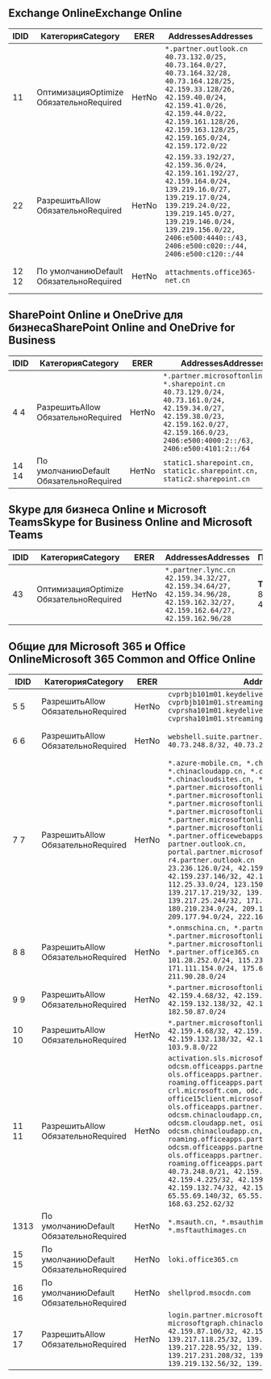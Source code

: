 <!--THIS FILE IS AUTOMATICALLY GENERATED. MANUAL CHANGES WILL BE OVERWRITTEN.-->
<!--Please contact the Office 365 Endpoints team with any questions.-->
<!--China endpoints version 2020033100-->
<!--File generated 2020-03-31 08:00:04.4420-->

## <a name="exchange-online"></a><span data-ttu-id="aa05e-101">Exchange Online</span><span class="sxs-lookup"><span data-stu-id="aa05e-101">Exchange Online</span></span>

<span data-ttu-id="aa05e-102">ID</span><span class="sxs-lookup"><span data-stu-id="aa05e-102">ID</span></span> | <span data-ttu-id="aa05e-103">Категория</span><span class="sxs-lookup"><span data-stu-id="aa05e-103">Category</span></span> | <span data-ttu-id="aa05e-104">ER</span><span class="sxs-lookup"><span data-stu-id="aa05e-104">ER</span></span> | <span data-ttu-id="aa05e-105">Addresses</span><span class="sxs-lookup"><span data-stu-id="aa05e-105">Addresses</span></span> | <span data-ttu-id="aa05e-106">Порты</span><span class="sxs-lookup"><span data-stu-id="aa05e-106">Ports</span></span>
-- | -------------------- | -- | ---------------------------------------------------------------------------------------------------------------------------------------------------------------------------------------------------------------------------------------------- | ------------------------
<span data-ttu-id="aa05e-107">1</span><span class="sxs-lookup"><span data-stu-id="aa05e-107">1</span></span> | <span data-ttu-id="aa05e-108">Оптимизация</span><span class="sxs-lookup"><span data-stu-id="aa05e-108">Optimize</span></span><BR><span data-ttu-id="aa05e-109">Обязательно</span><span class="sxs-lookup"><span data-stu-id="aa05e-109">Required</span></span> | <span data-ttu-id="aa05e-110">Нет</span><span class="sxs-lookup"><span data-stu-id="aa05e-110">No</span></span> | `*.partner.outlook.cn`<BR>`40.73.132.0/25, 40.73.164.0/27, 40.73.164.32/28, 40.73.164.128/25, 42.159.33.128/26, 42.159.40.0/24, 42.159.41.0/26, 42.159.44.0/22, 42.159.161.128/26, 42.159.163.128/25, 42.159.165.0/24, 42.159.172.0/22` | <span data-ttu-id="aa05e-111">**TCP:** 443, 80</span><span class="sxs-lookup"><span data-stu-id="aa05e-111">**TCP:** 443, 80</span></span>
<span data-ttu-id="aa05e-112">2</span><span class="sxs-lookup"><span data-stu-id="aa05e-112">2</span></span> | <span data-ttu-id="aa05e-113">Разрешить</span><span class="sxs-lookup"><span data-stu-id="aa05e-113">Allow</span></span><BR><span data-ttu-id="aa05e-114">Обязательно</span><span class="sxs-lookup"><span data-stu-id="aa05e-114">Required</span></span> | <span data-ttu-id="aa05e-115">Нет</span><span class="sxs-lookup"><span data-stu-id="aa05e-115">No</span></span> | `42.159.33.192/27, 42.159.36.0/24, 42.159.161.192/27, 42.159.164.0/24, 139.219.16.0/27, 139.219.17.0/24, 139.219.24.0/22, 139.219.145.0/27, 139.219.146.0/24, 139.219.156.0/22, 2406:e500:4440::/43, 2406:e500:c020::/44, 2406:e500:c120::/44` | <span data-ttu-id="aa05e-116">**TCP:** 25, 443, 53, 80</span><span class="sxs-lookup"><span data-stu-id="aa05e-116">**TCP:** 25, 443, 53, 80</span></span>
<span data-ttu-id="aa05e-117">12 </span><span class="sxs-lookup"><span data-stu-id="aa05e-117">12</span></span> | <span data-ttu-id="aa05e-118">По умолчанию</span><span class="sxs-lookup"><span data-stu-id="aa05e-118">Default</span></span><BR><span data-ttu-id="aa05e-119">Обязательно</span><span class="sxs-lookup"><span data-stu-id="aa05e-119">Required</span></span> | <span data-ttu-id="aa05e-120">Нет</span><span class="sxs-lookup"><span data-stu-id="aa05e-120">No</span></span> | `attachments.office365-net.cn` | <span data-ttu-id="aa05e-121">**TCP:** 443, 80</span><span class="sxs-lookup"><span data-stu-id="aa05e-121">**TCP:** 443, 80</span></span>

## <a name="sharepoint-online-and-onedrive-for-business"></a><span data-ttu-id="aa05e-122">SharePoint Online и OneDrive для бизнеса</span><span class="sxs-lookup"><span data-stu-id="aa05e-122">SharePoint Online and OneDrive for Business</span></span>

<span data-ttu-id="aa05e-123">ID</span><span class="sxs-lookup"><span data-stu-id="aa05e-123">ID</span></span> | <span data-ttu-id="aa05e-124">Категория</span><span class="sxs-lookup"><span data-stu-id="aa05e-124">Category</span></span> | <span data-ttu-id="aa05e-125">ER</span><span class="sxs-lookup"><span data-stu-id="aa05e-125">ER</span></span> | <span data-ttu-id="aa05e-126">Addresses</span><span class="sxs-lookup"><span data-stu-id="aa05e-126">Addresses</span></span> | <span data-ttu-id="aa05e-127">Порты</span><span class="sxs-lookup"><span data-stu-id="aa05e-127">Ports</span></span>
-- | ------------------- | -- | --------------------------------------------------------------------------------------------------------------------------------------------------------------------------------------------------- | ----------------
<span data-ttu-id="aa05e-128">4 </span><span class="sxs-lookup"><span data-stu-id="aa05e-128">4</span></span> | <span data-ttu-id="aa05e-129">Разрешить</span><span class="sxs-lookup"><span data-stu-id="aa05e-129">Allow</span></span><BR><span data-ttu-id="aa05e-130">Обязательно</span><span class="sxs-lookup"><span data-stu-id="aa05e-130">Required</span></span> | <span data-ttu-id="aa05e-131">Нет</span><span class="sxs-lookup"><span data-stu-id="aa05e-131">No</span></span> | `*.partner.microsoftonline.cn, *.sharepoint.cn`<BR>`40.73.129.0/24, 40.73.161.0/24, 42.159.34.0/27, 42.159.38.0/23, 42.159.162.0/27, 42.159.166.0/23, 2406:e500:4000:2::/63, 2406:e500:4101:2::/64` | <span data-ttu-id="aa05e-132">**TCP:** 443, 80</span><span class="sxs-lookup"><span data-stu-id="aa05e-132">**TCP:** 443, 80</span></span>
<span data-ttu-id="aa05e-133">14 </span><span class="sxs-lookup"><span data-stu-id="aa05e-133">14</span></span> | <span data-ttu-id="aa05e-134">По умолчанию</span><span class="sxs-lookup"><span data-stu-id="aa05e-134">Default</span></span><BR><span data-ttu-id="aa05e-135">Обязательно</span><span class="sxs-lookup"><span data-stu-id="aa05e-135">Required</span></span> | <span data-ttu-id="aa05e-136">Нет</span><span class="sxs-lookup"><span data-stu-id="aa05e-136">No</span></span> | `static1.sharepoint.cn, static1c.sharepoint.cn, static2.sharepoint.cn` | <span data-ttu-id="aa05e-137">**TCP:** 443, 80</span><span class="sxs-lookup"><span data-stu-id="aa05e-137">**TCP:** 443, 80</span></span>

## <a name="skype-for-business-online-and-microsoft-teams"></a><span data-ttu-id="aa05e-138">Skype для бизнеса Online и Microsoft Teams</span><span class="sxs-lookup"><span data-stu-id="aa05e-138">Skype for Business Online and Microsoft Teams</span></span>

<span data-ttu-id="aa05e-139">ID</span><span class="sxs-lookup"><span data-stu-id="aa05e-139">ID</span></span> | <span data-ttu-id="aa05e-140">Категория</span><span class="sxs-lookup"><span data-stu-id="aa05e-140">Category</span></span> | <span data-ttu-id="aa05e-141">ER</span><span class="sxs-lookup"><span data-stu-id="aa05e-141">ER</span></span> | <span data-ttu-id="aa05e-142">Addresses</span><span class="sxs-lookup"><span data-stu-id="aa05e-142">Addresses</span></span> | <span data-ttu-id="aa05e-143">Порты</span><span class="sxs-lookup"><span data-stu-id="aa05e-143">Ports</span></span>
-- | -------------------- | -- | -------------------------------------------------------------------------------------------------------------------------------- | ----------------
<span data-ttu-id="aa05e-144">4</span><span class="sxs-lookup"><span data-stu-id="aa05e-144">3</span></span> | <span data-ttu-id="aa05e-145">Оптимизация</span><span class="sxs-lookup"><span data-stu-id="aa05e-145">Optimize</span></span><BR><span data-ttu-id="aa05e-146">Обязательно</span><span class="sxs-lookup"><span data-stu-id="aa05e-146">Required</span></span> | <span data-ttu-id="aa05e-147">Нет</span><span class="sxs-lookup"><span data-stu-id="aa05e-147">No</span></span> | `*.partner.lync.cn`<BR>`42.159.34.32/27, 42.159.34.64/27, 42.159.34.96/28, 42.159.162.32/27, 42.159.162.64/27, 42.159.162.96/28` | <span data-ttu-id="aa05e-148">**TCP:** 443, 80</span><span class="sxs-lookup"><span data-stu-id="aa05e-148">**TCP:** 443, 80</span></span>

## <a name="microsoft-365-common-and-office-online"></a><span data-ttu-id="aa05e-149">Общие для Microsoft 365 и Office Online</span><span class="sxs-lookup"><span data-stu-id="aa05e-149">Microsoft 365 Common and Office Online</span></span>

<span data-ttu-id="aa05e-150">ID</span><span class="sxs-lookup"><span data-stu-id="aa05e-150">ID</span></span> | <span data-ttu-id="aa05e-151">Категория</span><span class="sxs-lookup"><span data-stu-id="aa05e-151">Category</span></span> | <span data-ttu-id="aa05e-152">ER</span><span class="sxs-lookup"><span data-stu-id="aa05e-152">ER</span></span> | <span data-ttu-id="aa05e-153">Addresses</span><span class="sxs-lookup"><span data-stu-id="aa05e-153">Addresses</span></span> | <span data-ttu-id="aa05e-154">Порты</span><span class="sxs-lookup"><span data-stu-id="aa05e-154">Ports</span></span>
-- | ------------------- | -- | ---------------------------------------------------------------------------------------------------------------------------------------------------------------------------------------------------------------------------------------------------------------------------------------------------------------------------------------------------------------------------------------------------------------------------------------------------------------------------------------------------------------------------------------------------------------------------------------------------------------------------------------------------------------------------------------------------------------------------------------------------------------------------------------------------------------------------------------------------------------------------- | ----------------
<span data-ttu-id="aa05e-155">5 </span><span class="sxs-lookup"><span data-stu-id="aa05e-155">5</span></span> | <span data-ttu-id="aa05e-156">Разрешить</span><span class="sxs-lookup"><span data-stu-id="aa05e-156">Allow</span></span><BR><span data-ttu-id="aa05e-157">Обязательно</span><span class="sxs-lookup"><span data-stu-id="aa05e-157">Required</span></span> | <span data-ttu-id="aa05e-158">Нет</span><span class="sxs-lookup"><span data-stu-id="aa05e-158">No</span></span> | `cvprbjb101m01.keydelivery.mediaservices.chinacloudapi.cn, cvprbjb101m01.streaming.mediaservices.chinacloudapi.cn, cvprsha101m01.keydelivery.mediaservices.chinacloudapi.cn, cvprsha101m01.streaming.mediaservices.chinacloudapi.cn` | <span data-ttu-id="aa05e-159">**TCP:** 443, 80</span><span class="sxs-lookup"><span data-stu-id="aa05e-159">**TCP:** 443, 80</span></span>
<span data-ttu-id="aa05e-160">6 </span><span class="sxs-lookup"><span data-stu-id="aa05e-160">6</span></span> | <span data-ttu-id="aa05e-161">Разрешить</span><span class="sxs-lookup"><span data-stu-id="aa05e-161">Allow</span></span><BR><span data-ttu-id="aa05e-162">Обязательно</span><span class="sxs-lookup"><span data-stu-id="aa05e-162">Required</span></span> | <span data-ttu-id="aa05e-163">Нет</span><span class="sxs-lookup"><span data-stu-id="aa05e-163">No</span></span> | `webshell.suite.partner.microsoftonline.cn`<BR>`40.73.248.8/32, 40.73.252.10/32` | <span data-ttu-id="aa05e-164">**TCP:** 443, 80</span><span class="sxs-lookup"><span data-stu-id="aa05e-164">**TCP:** 443, 80</span></span>
<span data-ttu-id="aa05e-165">7 </span><span class="sxs-lookup"><span data-stu-id="aa05e-165">7</span></span> | <span data-ttu-id="aa05e-166">Разрешить</span><span class="sxs-lookup"><span data-stu-id="aa05e-166">Allow</span></span><BR><span data-ttu-id="aa05e-167">Обязательно</span><span class="sxs-lookup"><span data-stu-id="aa05e-167">Required</span></span> | <span data-ttu-id="aa05e-168">Нет</span><span class="sxs-lookup"><span data-stu-id="aa05e-168">No</span></span> | `*.azure-mobile.cn, *.chinacloudapi.cn, *.chinacloudapp.cn, *.chinacloud-mobile.cn, *.chinacloudsites.cn, *.partner.microsoftonline-m.cn, *.partner.microsoftonline-m.net.cn, *.partner.microsoftonline-m-i.cn, *.partner.microsoftonline-m-i.net.cn, *.partner.microsoftonline-p.net.cn, *.partner.microsoftonline-p-i.cn, *.partner.microsoftonline-p-i.net.cn, *.partner.officewebapps.cn, *.windowsazure.cn, partner.outlook.cn, portal.partner.microsoftonline.cdnsvc.com, r4.partner.outlook.cn`<BR>`23.236.126.0/24, 42.159.224.122/32, 42.159.233.91/32, 42.159.237.146/32, 42.159.238.120/32, 58.68.168.0/24, 112.25.33.0/24, 123.150.49.0/24, 125.65.247.0/24, 139.217.17.219/32, 139.217.19.156/32, 139.217.21.3/32, 139.217.25.244/32, 171.107.84.0/24, 180.210.232.0/24, 180.210.234.0/24, 209.177.86.0/24, 209.177.90.0/24, 209.177.94.0/24, 222.161.226.0/24` | <span data-ttu-id="aa05e-169">**TCP:** 443, 80</span><span class="sxs-lookup"><span data-stu-id="aa05e-169">**TCP:** 443, 80</span></span>
<span data-ttu-id="aa05e-170">8 </span><span class="sxs-lookup"><span data-stu-id="aa05e-170">8</span></span> | <span data-ttu-id="aa05e-171">Разрешить</span><span class="sxs-lookup"><span data-stu-id="aa05e-171">Allow</span></span><BR><span data-ttu-id="aa05e-172">Обязательно</span><span class="sxs-lookup"><span data-stu-id="aa05e-172">Required</span></span> | <span data-ttu-id="aa05e-173">Нет</span><span class="sxs-lookup"><span data-stu-id="aa05e-173">No</span></span> | `*.onmschina.cn, *.partner.microsoftonline.net.cn, *.partner.microsoftonline-i.cn, *.partner.microsoftonline-i.net.cn, *.partner.office365.cn`<BR>`101.28.252.0/24, 115.231.150.0/24, 123.235.32.0/24, 171.111.154.0/24, 175.6.10.0/24, 180.210.229.0/24, 211.90.28.0/24` | <span data-ttu-id="aa05e-174">**TCP:** 443, 80</span><span class="sxs-lookup"><span data-stu-id="aa05e-174">**TCP:** 443, 80</span></span>
<span data-ttu-id="aa05e-175">9 </span><span class="sxs-lookup"><span data-stu-id="aa05e-175">9</span></span> | <span data-ttu-id="aa05e-176">Разрешить</span><span class="sxs-lookup"><span data-stu-id="aa05e-176">Allow</span></span><BR><span data-ttu-id="aa05e-177">Обязательно</span><span class="sxs-lookup"><span data-stu-id="aa05e-177">Required</span></span> | <span data-ttu-id="aa05e-178">Нет</span><span class="sxs-lookup"><span data-stu-id="aa05e-178">No</span></span> | `*.partner.microsoftonline-p.cn`<BR>`42.159.4.68/32, 42.159.4.200/32, 42.159.7.156/32, 42.159.132.138/32, 42.159.133.17/32, 42.159.135.78/32, 182.50.87.0/24` | <span data-ttu-id="aa05e-179">**TCP:** 443, 80</span><span class="sxs-lookup"><span data-stu-id="aa05e-179">**TCP:** 443, 80</span></span>
<span data-ttu-id="aa05e-180">10 </span><span class="sxs-lookup"><span data-stu-id="aa05e-180">10</span></span> | <span data-ttu-id="aa05e-181">Разрешить</span><span class="sxs-lookup"><span data-stu-id="aa05e-181">Allow</span></span><BR><span data-ttu-id="aa05e-182">Обязательно</span><span class="sxs-lookup"><span data-stu-id="aa05e-182">Required</span></span> | <span data-ttu-id="aa05e-183">Нет</span><span class="sxs-lookup"><span data-stu-id="aa05e-183">No</span></span> | `*.partner.microsoftonline.cn`<BR>`42.159.4.68/32, 42.159.4.200/32, 42.159.7.156/32, 42.159.132.138/32, 42.159.133.17/32, 42.159.135.78/32, 103.9.8.0/22` | <span data-ttu-id="aa05e-184">**TCP:** 443, 80</span><span class="sxs-lookup"><span data-stu-id="aa05e-184">**TCP:** 443, 80</span></span>
<span data-ttu-id="aa05e-185">11 </span><span class="sxs-lookup"><span data-stu-id="aa05e-185">11</span></span> | <span data-ttu-id="aa05e-186">Разрешить</span><span class="sxs-lookup"><span data-stu-id="aa05e-186">Allow</span></span><BR><span data-ttu-id="aa05e-187">Обязательно</span><span class="sxs-lookup"><span data-stu-id="aa05e-187">Required</span></span> | <span data-ttu-id="aa05e-188">Нет</span><span class="sxs-lookup"><span data-stu-id="aa05e-188">No</span></span> | `activation.sls.microsoft.com, bjb-odcsm.officeapps.partner.office365.cn, bjb-ols.officeapps.partner.office365.cn, bjb-roaming.officeapps.partner.office365.cn, crl.microsoft.com, odc.officeapps.live.com, office15client.microsoft.com, officecdn.microsoft.com, ols.officeapps.partner.office365.cn, osi-prod-bjb01-odcsm.chinacloudapp.cn, osiprod-scus01-odcsm.cloudapp.net, osi-prod-sha01-odcsm.chinacloudapp.cn, roaming.officeapps.partner.office365.cn, sha-odcsm.officeapps.partner.office365.cn, sha-ols.officeapps.partner.office365.cn, sha-roaming.officeapps.partner.office365.cn`<BR>`40.73.248.0/21, 42.159.4.45/32, 42.159.4.50/32, 42.159.4.225/32, 42.159.7.13/32, 42.159.132.73/32, 42.159.132.74/32, 42.159.132.75/32, 65.52.98.231/32, 65.55.69.140/32, 65.55.227.140/32, 70.37.81.47/32, 168.63.252.62/32` | <span data-ttu-id="aa05e-189">**TCP:** 443, 80</span><span class="sxs-lookup"><span data-stu-id="aa05e-189">**TCP:** 443, 80</span></span>
<span data-ttu-id="aa05e-190">13</span><span class="sxs-lookup"><span data-stu-id="aa05e-190">13</span></span> | <span data-ttu-id="aa05e-191">По умолчанию</span><span class="sxs-lookup"><span data-stu-id="aa05e-191">Default</span></span><BR><span data-ttu-id="aa05e-192">Обязательно</span><span class="sxs-lookup"><span data-stu-id="aa05e-192">Required</span></span> | <span data-ttu-id="aa05e-193">Нет</span><span class="sxs-lookup"><span data-stu-id="aa05e-193">No</span></span> | `*.msauth.cn, *.msauthimages.cn, *.msftauth.cn, *.msftauthimages.cn` | <span data-ttu-id="aa05e-194">**TCP:** 443, 80</span><span class="sxs-lookup"><span data-stu-id="aa05e-194">**TCP:** 443, 80</span></span>
<span data-ttu-id="aa05e-195">15 </span><span class="sxs-lookup"><span data-stu-id="aa05e-195">15</span></span> | <span data-ttu-id="aa05e-196">По умолчанию</span><span class="sxs-lookup"><span data-stu-id="aa05e-196">Default</span></span><BR><span data-ttu-id="aa05e-197">Обязательно</span><span class="sxs-lookup"><span data-stu-id="aa05e-197">Required</span></span> | <span data-ttu-id="aa05e-198">Нет</span><span class="sxs-lookup"><span data-stu-id="aa05e-198">No</span></span> | `loki.office365.cn` | <span data-ttu-id="aa05e-199">**TCP:** 443</span><span class="sxs-lookup"><span data-stu-id="aa05e-199">**TCP:** 443</span></span>
<span data-ttu-id="aa05e-200">16 </span><span class="sxs-lookup"><span data-stu-id="aa05e-200">16</span></span> | <span data-ttu-id="aa05e-201">По умолчанию</span><span class="sxs-lookup"><span data-stu-id="aa05e-201">Default</span></span><BR><span data-ttu-id="aa05e-202">Обязательно</span><span class="sxs-lookup"><span data-stu-id="aa05e-202">Required</span></span> | <span data-ttu-id="aa05e-203">Нет</span><span class="sxs-lookup"><span data-stu-id="aa05e-203">No</span></span> | `shellprod.msocdn.com` | <span data-ttu-id="aa05e-204">**TCP:** 443</span><span class="sxs-lookup"><span data-stu-id="aa05e-204">**TCP:** 443</span></span>
<span data-ttu-id="aa05e-205">17 </span><span class="sxs-lookup"><span data-stu-id="aa05e-205">17</span></span> | <span data-ttu-id="aa05e-206">Разрешить</span><span class="sxs-lookup"><span data-stu-id="aa05e-206">Allow</span></span><BR><span data-ttu-id="aa05e-207">Обязательно</span><span class="sxs-lookup"><span data-stu-id="aa05e-207">Required</span></span> | <span data-ttu-id="aa05e-208">Нет</span><span class="sxs-lookup"><span data-stu-id="aa05e-208">No</span></span> | `login.partner.microsoftonline.cn, microsoftgraph.chinacloudapi.cn`<BR>`42.159.87.106/32, 42.159.92.96/32, 139.217.115.121/32, 139.217.118.25/32, 139.217.118.46/32, 139.217.118.54/32, 139.217.228.95/32, 139.217.231.198/32, 139.217.231.208/32, 139.217.231.219/32, 139.219.132.56/32, 139.219.133.182/32` | <span data-ttu-id="aa05e-209">**TCP:** 443, 80</span><span class="sxs-lookup"><span data-stu-id="aa05e-209">**TCP:** 443, 80</span></span>
